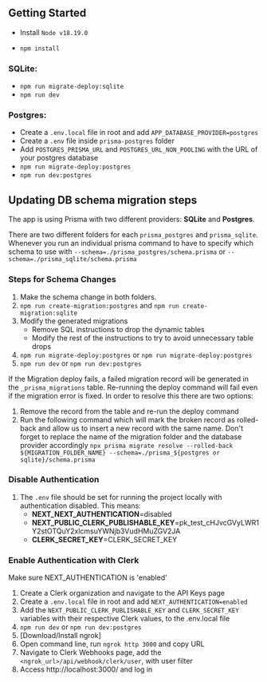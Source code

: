 ## Getting Started

- Install `Node v18.19.0`

- `npm install`

### SQLite:
- `npm run migrate-deploy:sqlite`
- `npm run dev`

### Postgres:
- Create a `.env.local` file in root and add `APP_DATABASE_PROVIDER=postgres`
- Create a `.env` file inside `prisma-postgres` folder
- Add `POSTGRES_PRISMA_URL` and `POSTGRES_URL_NON_POOLING` with the URL of your postgres database
- `npm run migrate-deploy:postgres`
- `npm run dev:postgres`

## Updating DB schema migration steps
The app is using Prisma with two different providers: **SQLite** and **Postgres**. 

There are two different folders for each `prisma_postgres` and `prisma_sqlite`. Whenever you run an individual prisma command to have to specify which schema to use with `--schema=./prisma_postgres/schema.prisma` or `--schema=./prisma_sqlite/schema.prisma`

### Steps for Schema Changes
1. Make the schema change in both folders.
2. `npm run create-migration:postgres` and `npm run create-migration:sqlite`
3. Modify the generated migrations
    - Remove SQL instructions to drop the dynamic tables
    - Modify the rest of the instructions to try to avoid unnecessary table drops
4. `npm run migrate-deploy:postgres` or `npm run migrate-deploy:postgres`
5. `npm run dev` or `npm run dev:postgres`

If the Migration deploy fails, a failed migration record will be generated in the `_prisma_migrations` table. Re-running the deploy command will fail even if the migration error is fixed. In order to resolve this there are two options:
1. Remove the record from the table and re-run the deploy command
2. Run the following command which will mark the broken record as rolled-back and allow us to insert a new record with the same name. Don't forget to replace the name of the migration folder and the database provider accordingly
`npx prisma migrate resolve --rolled-back ${MIGRATION_FOLDER_NAME} --schema=./prisma_${postgres or sqlite}/schema.prisma`

### Disable Authentication
1. The `.env` file should be set for running the project locally with authentication disabled. This means:
    - **NEXT_NEXT_AUTHENTICATION**=disabled
    - **NEXT_PUBLIC_CLERK_PUBLISHABLE_KEY**=pk_test_cHJvcGVyLWR1Y2stOTQuY2xlcmsuYWNjb3VudHMuZGV2JA
    - **CLERK_SECRET_KEY**=CLERK_SECRET_KEY

### Enable Authentication with Clerk

Make sure NEXT_AUTHENTICATION is 'enabled'

1. Create a Clerk organization and navigate to the API Keys page
2. Create a `.env.local` file in root and add `NEXT_AUTHENTICATION=enabled`
3. Add the `NEXT_PUBLIC_CLERK_PUBLISHABLE_KEY` and `CLERK_SECRET_KEY` variables with their respective Clerk values, to the .env.local file
4. `npm run dev` or `npm run dev:postgres`
5. [Download/Install ngrok]
6. Open command line, run `ngrok http 3000` and copy URL
7. Navigate to Clerk Webhooks page, add the `<ngrok_url>/api/webhook/clerk/user`, with user filter
8. Access http://localhost:3000/ and log in